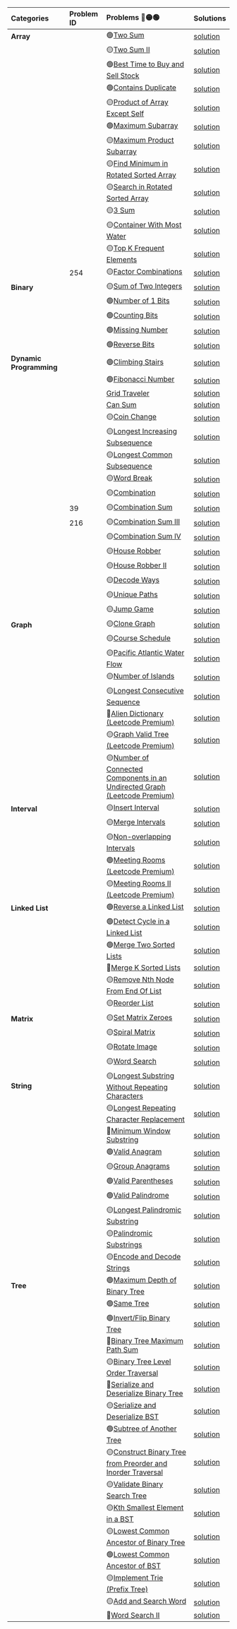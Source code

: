 |Categories | Problem ID | Problems      🔴🟡🟢 | Solutions   |
| :---       | :---    | :---        |  :--- |
|**Array**||🟢[Two Sum](https://leetcode.com/problems/two-sum/)|[solution](Array/two-sum.py)|
|||🟡[Two Sum II](https://leetcode.com/problems/two-sum-ii-input-array-is-sorted/)|[solution](Array/two-sum-ii-input-array-is-sorted.py)|
|||🟢[Best Time to Buy and Sell Stock](https://leetcode.com/problems/best-time-to-buy-and-sell-stock/)|[solution](Array/best-time-to-buy-and-sell-stock.py)|
|||🟢[Contains Duplicate](https://leetcode.com/problems/contains-duplicate/)|[solution](Array/contains-duplicate.py)|
|||🟡[Product of Array Except Self](https://leetcode.com/problems/product-of-array-except-self/)|[solution](Array/product-of-array-except-self.py)|
|||🟢[Maximum Subarray](https://leetcode.com/problems/maximum-subarray/)|[solution](Array/maximum-subarray.py)|
|||🟡[Maximum Product Subarray](https://leetcode.com/problems/maximum-product-subarray/)|[solution](Array/maximum-product-subarray.py)|
|||🟡[Find Minimum in Rotated Sorted Array](https://leetcode.com/problems/find-minimum-in-rotated-sorted-array/)|[solution](Array/find-minimum-in-rotated-sorted-array.py)|
|||🟡[Search in Rotated Sorted Array](https://leetcode.com/problems/search-in-rotated-sorted-array/)|[solution](Array/search-in-rotated-sorted-array)|
|||🟡[3 Sum](https://leetcode.com/problems/3sum/)|[solution](Array/3sum.py)|
|||🟡[Container With Most Water](https://leetcode.com/problems/container-with-most-water/)|[solution](Array/container-with-most-water.py)|
|||🟡[Top K Frequent Elements](https://leetcode.com/problems/top-k-frequent-elements/)|[solution](Array/top-k-frequent-elements.py)|
||254|🟡[Factor Combinations](https://leetcode.com/problems/factor-combinations/)|[solution](Array/factor-combinations.py)|
|**Binary**||🟡[Sum of Two Integers](https://leetcode.com/problems/sum-of-two-integers/)|[solution](Binary/sum-of-two-integers.py)|
|||🟢[Number of 1 Bits](https://leetcode.com/problems/number-of-1-bits/)|[solution](Binary/number-of-1-bits.py)|
|||🟢[Counting Bits](https://leetcode.com/problems/counting-bits/)|[solution](Binary/counting-bits.py)|
|||🟢[Missing Number](https://leetcode.com/problems/missing-number/)|[solution](Binary/missing-number.py)|
|||🟢[Reverse Bits](https://leetcode.com/problems/reverse-bits/)|[solution](Binary/reverse-bits.py)|
|**Dynamic Programming**||🟢[Climbing Stairs](https://leetcode.com/problems/climbing-stairs/)| [solution](Dynamic%20Programming/climbing-stairs.py)|
|||🟢[Fibonacci Number](https://leetcode.com/problems/fibonacci-number/)| [solution](Dynamic%20Programming/fibonacci-number.py)| 
|||[Grid Traveler](Dynamic%20Programming/grid-traveler.py)| [solution](Dynamic%20Programming/grid-traveler.py)|
|||[Can Sum](Dynamic%20Programming/can-sum.py)| [solution](Dynamic%20Programming/can-sum.py)|  
|||🟡[Coin Change](https://leetcode.com/problems/coin-change/)| [solution](Dynamic%20Programming/coin-change.py)| 
|||🟡[Longest Increasing Subsequence](https://leetcode.com/problems/longest-increasing-subsequence/)| [solution](Dynamic%20Programming/longest-increasing-subsequence.py)| 
|||🟡[Longest Common Subsequence](https://leetcode.com/problems/longest-common-subsequence/)| [solution](Dynamic%20Programming/longest-common-subsequence.py)| 
|||🟡[Word Break](https://leetcode.com/problems/word-break/)| [solution](Dynamic%20Programming/word-break.py)| 
|||🟡[Combination](https://leetcode.com/problems/combinations/)| [solution](Dynamic%20Programming/combinations.py)| 
||39|🟡[Combination Sum](https://leetcode.com/problems/combination-sum/)| [solution](Dynamic%20Programming/combination-sum.py)|
||216|🟡[Combination Sum III](https://leetcode.com/problems/combination-sum-iii/)| [solution](Dynamic%20Programming/combination-sum-iii.py)|  
|||🟡[Combination Sum IV](https://leetcode.com/problems/combination-sum-iv/)| [solution](Dynamic%20Programming/combination-sum-iv.py)|  
|||🟡[House Robber](https://leetcode.com/problems/house-robber/)| [solution](Dynamic%20Programming/house-robber.py)| 
|||🟡[House Robber II](https://leetcode.com/problems/house-robber-ii/)| [solution](Dynamic%20Programming/house-robber-ii.py)| 
|||🟡[Decode Ways](https://leetcode.com/problems/decode-ways/)| [solution](Dynamic%20Programming/decode-ways.py)| 
|||🟡[Unique Paths](https://leetcode.com/problems/unique-paths/)| [solution](Dynamic%20Programming/unique-paths.py)| 
|||🟡[Jump Game](https://leetcode.com/problems/jump-game/)| [solution](Dynamic%20Programming/jump-game.py)| 
|**Graph**||🟡[Clone Graph](https://leetcode.com/problems/clone-graph/)|[solution](Graph/clone-graph.py)|
|||🟡[Course Schedule](https://leetcode.com/problems/course-schedule/)|[solution](Graph/course-schedule.py)|
|||🟡[Pacific Atlantic Water Flow](https://leetcode.com/problems/pacific-atlantic-water-flow/)|[solution](Graph/pacific-atlantic-water-flow.py)|
|||🟡[Number of Islands](https://leetcode.com/problems/number-of-islands/)|[solution](Graph/number-of-islands.py)|
|||🟡[Longest Consecutive Sequence](https://leetcode.com/problems/longest-consecutive-sequence/)|[solution](Graph/longest-consecutive-sequence.py)|
|||🔴[Alien Dictionary (Leetcode Premium)](https://leetcode.com/problems/alien-dictionary/)|[solution](Graph/alien-dictionary.py)|
|||🟡[Graph Valid Tree (Leetcode Premium)](https://leetcode.com/problems/graph-valid-tree/)|[solution](Graph/graph-valid-tree.py)|
|||🟡[Number of Connected Components in an Undirected Graph (Leetcode Premium)](https://leetcode.com/problems/number-of-connected-components-in-an-undirected-graph/)|[solution](Graph/number-of-connected-components-in-an-undirected-graph.py)|
|**Interval**||🟡[Insert Interval](https://leetcode.com/problems/insert-interval/)|[solution](Interval/insert-interval.py)|
|||🟡[Merge Intervals](https://leetcode.com/problems/merge-intervals/)|[solution](Interval/merge-intervals.py)|
|||🟡[Non-overlapping Intervals](https://leetcode.com/problems/non-overlapping-intervals/)|[solution](Interval/non-overlapping-intervals.py)|
|||🟢[Meeting Rooms (Leetcode Premium)](https://leetcode.com/problems/meeting-rooms/)|[solution](Interval/meeting-rooms.py)|
|||🟡[Meeting Rooms II (Leetcode Premium)](https://leetcode.com/problems/meeting-rooms-ii/)|[solution](Interval/meeting-rooms-ii.py)|
|**Linked List**|| 🟢[Reverse a Linked List](https://leetcode.com/problems/reverse-linked-list/)| [solution](Linked%20List/reverse-linked-list.py)| 
|||🟢[Detect Cycle in a Linked List](https://leetcode.com/problems/linked-list-cycle/)| [solution](Linked%20List/linked-list-cycle.py)| 
|||🟢[Merge Two Sorted Lists](https://leetcode.com/problems/merge-two-sorted-lists/)| [solution](Linked%20List/merge-two-sorted-lists.py)|||
|||🔴[Merge K Sorted Lists](https://leetcode.com/problems/merge-k-sorted-lists/)| [solution](Linked%20List/merge-k-sorted-lists.py)| 
|||🟡[Remove Nth Node From End Of List](https://leetcode.com/problems/remove-nth-node-from-end-of-list/)| [solution](Linked%20List/remove-nth-node-from-end-of-list.py)| 
|||🟡[Reorder List](https://leetcode.com/problems/reorder-list/)| [solution](Linked%20List/reorder-list.py)| 
|**Matrix**||🟡[Set Matrix Zeroes](https://leetcode.com/problems/set-matrix-zeroes/)|[solution](Matrix/set-matrix-zeroes.py)|
|||🟡[Spiral Matrix](https://leetcode.com/problems/spiral-matrix/)|[solution](Matrix/spiral-matrix.py)|
|||🟡[Rotate Image](https://leetcode.com/problems/rotate-image/)|[solution](Matrix/rotate-image.py)|
|||🟡[Word Search](https://leetcode.com/problems/word-search/)|[solution](Matrix/word-search.py)|
|**String**||🟡[Longest Substring Without Repeating Characters](https://leetcode.com/problems/longest-substring-without-repeating-characters/)|[solution](String/longest-substring-without-repeating-characters.py)|
|||🟡[Longest Repeating Character Replacement](https://leetcode.com/problems/longest-repeating-character-replacement/)|[solution](String/longest-repeating-character-replacement.py)|
|||🔴[Minimum Window Substring](https://leetcode.com/problems/minimum-window-substring/)|[solution](String/minimum-window-substring.py)|
|||🟢[Valid Anagram](https://leetcode.com/problems/valid-anagram/)|[solution](String/valid-anagram.py)|
|||🟡[Group Anagrams](https://leetcode.com/problems/group-anagrams/)|[solution](String/group-anagrams.py)|
|||🟢[Valid Parentheses](https://leetcode.com/problems/valid-parentheses/)|[solution](String/valid-parentheses.py)|
|||🟢[Valid Palindrome](https://leetcode.com/problems/valid-palindrome/)|[solution](String/valid-palindrome.py)|
|||🟡[Longest Palindromic Substring](https://leetcode.com/problems/longest-palindromic-substring/)|[solution](String/longest-palindromic-substring.py)|
|||🟡[Palindromic Substrings](https://leetcode.com/problems/palindromic-substrings/)|[solution](String/palindromic-substrings.py)|
|||🟡[Encode and Decode Strings](https://leetcode.com/problems/encode-and-decode-strings/)|[solution](String/encode-and-decode-strings.py)|
|**Tree**||🟢[Maximum Depth of Binary Tree](https://leetcode.com/problems/maximum-depth-of-binary-tree/)|[solution](Tree/maximum-depth-of-binary-tree.py)|
|||🟢[Same Tree](https://leetcode.com/problems/same-tree/)|[solution](Tree/same-tree.py)|
|||🟢[Invert/Flip Binary Tree](https://leetcode.com/problems/invert-binary-tree/)|[solution](Tree/invert-binary-tree.py)|
|||🔴[Binary Tree Maximum Path Sum](https://leetcode.com/problems/binary-tree-maximum-path-sum/)|[solution](Tree/binary-tree-maximum-path-sum.py)|
|||🟡[Binary Tree Level Order Traversal](https://leetcode.com/problems/binary-tree-level-order-traversal/)|[solution](Tree/binary-tree-level-order-traversal.py)|
|||🔴[Serialize and Deserialize Binary Tree](https://leetcode.com/problems/serialize-and-deserialize-binary-tree/)|[solution](Tree/serialize-and-deserialize-binary-tree.py)|
|||🟡[Serialize and Deserialize BST](https://leetcode.com/problems/serialize-and-deserialize-bst/)|[solution](Tree/serialize-and-deserialize-bst.py)|
|||🟢[Subtree of Another Tree](https://leetcode.com/problems/subtree-of-another-tree)|[solution](Tree/subtree-of-another-tree.py)|
|||🟡[Construct Binary Tree from Preorder and Inorder Traversal](https://leetcode.com/problems/construct-binary-tree-from-preorder-and-inorder-traversal/)|[solution](Tree/construct-binary-tree-from-preorder-and-inorder-traversal.py)|
|||🟡[Validate Binary Search Tree](https://leetcode.com/problems/validate-binary-search-tree/)|[solution](Tree/validate-binary-search-tree.py)|
|||🟡[Kth Smallest Element in a BST](https://leetcode.com/problems/kth-smallest-element-in-a-bst/)|[solution](Tree/kth-smallest-element-in-a-bst.py)|
|||🟡[Lowest Common Ancestor of Binary Tree](https://leetcode.com/problems/lowest-common-ancestor-of-a-binary-tree/)|[solution](Tree/lowest-common-ancestor-of-a-binary-tree.py)|
|||🟢[Lowest Common Ancestor of BST](https://leetcode.com/problems/lowest-common-ancestor-of-a-binary-search-tree/)|[solution](Tree/lowest-common-ancestor-of-a-binary-search-tree.py)|
|||🟡[Implement Trie (Prefix Tree)](https://leetcode.com/problems/implement-trie-prefix-tree/)|[solution](Tree/implement-trie-prefix-tree.py)|
|||🟡[Add and Search Word](https://leetcode.com/problems/design-add-and-search-words-data-structure/)|[solution](Tree/design-add-and-search-words-data-structure.py)|
|||🔴[Word Search II](https://leetcode.com/problems/word-search-ii/)|[solution](Tree/word-search-ii.py)|